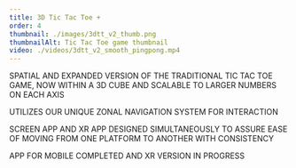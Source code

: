 ```yaml
---
title: 3D Tic Tac Toe +
order: 4
thumbnail: ./images/3dtt_v2_thumb.png
thumbnailAlt: Tic Tac Toe game thumbnail
video: ./videos/3dtt_v2_smooth_pingpong.mp4
---
```


SPATIAL AND EXPANDED VERSION OF THE TRADITIONAL TIC TAC TOE GAME, NOW WITHIN A 3D CUBE AND SCALABLE TO LARGER NUMBERS ON EACH AXIS

UTILIZES OUR UNIQUE ZONAL NAVIGATION SYSTEM FOR INTERACTION

SCREEN APP AND XR APP DESIGNED SIMULTANEOUSLY TO ASSURE EASE OF MOVING FROM ONE PLATFORM TO ANOTHER WITH CONSISTENCY 

APP FOR MOBILE COMPLETED AND XR VERSION IN PROGRESS
